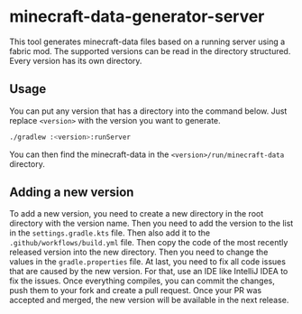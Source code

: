 # minecraft-data-generator-server

This tool generates minecraft-data files based on a running server using a fabric mod.
The supported versions can be read in the directory structured.
Every version has its own directory.

## Usage

You can put any version that has a directory into the command below.
Just replace `<version>` with the version you want to generate.

```bash
./gradlew :<version>:runServer
```

You can then find the minecraft-data in the `<version>/run/minecraft-data` directory.

## Adding a new version

To add a new version, you need to create a new directory in the root directory with the version name.
Then you need to add the version to the list in the `settings.gradle.kts` file.
Then also add it to the `.github/workflows/build.yml` file.
Then copy the code of the most recently released version into the new directory.
Then you need to change the values in the `gradle.properties` file.
At last, you need to fix all code issues that are caused by the new version.
For that, use an IDE like IntelliJ IDEA to fix the issues.
Once everything compiles, you can commit the changes, push them to your fork and create a pull request.
Once your PR was accepted and merged, the new version will be available in the next release.

